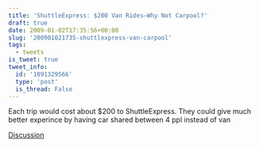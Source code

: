 ```yaml
---
title: 'ShuttleExpress: $200 Van Rides—Why Not Carpool?'
draft: true
date: 2009-01-02T17:35:56+00:00
slug: '200901021735-shuttlexpress-van-carpool'
tags:
  - tweets
is_tweet: true
tweet_info:
  id: '1091329566'
  type: 'post'
  is_thread: False
---
```




Each trip would cost about $200 to ShuttleExpress. They could give much better experince by having car shared between 4 ppl instead of van

[Discussion](https://x.com/sytelus/status/1091329566)
